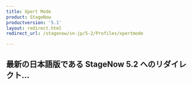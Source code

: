 ```yaml
---
title: Xpert Mode
product: StageNow
productversion: '5.1'
layout: redirect.html
redirect_url: /stagenow/sn-jp/5-2/Profiles/xpertmode

---
```


## 最新の日本語版である StageNow 5.2 へのリダイレクト...







